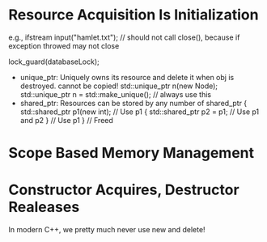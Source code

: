 # Resource Acquisition Is Initialization
e.g.,
ifstream input("hamlet.txt"); // should not call close(), because if exception throwed may not close

lock_guard<mutex>(databaseLock);

- unique_ptr: Uniquely owns its resource and delete it when obj is destroyed. cannot be copied!
std::unique_ptr<Node> n(new Node);
std::unique_ptr<Node> n = std::make_unique<Node>(); // always use this
- shared_ptr: Resources can be stored by any number of shared_ptr
{
    std::shared_ptr<int> p1(new int);
    // Use p1
    {
        std::shared_ptr<int> p2 = p1;
        // Use p1 and p2
    }
    // Use p1 
}
// Freed
# Scope Based Memory Management 

# Constructor Acquires, Destructor Realeases


In modern C++, we pretty much never use new and delete!